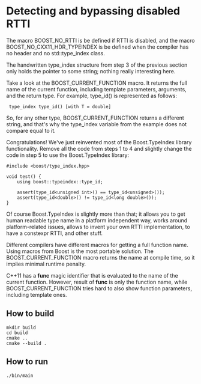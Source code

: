 # Detecting and bypassing disabled RTTI

The macro BOOST_NO_RTTI is be defined if RTTI is disabled, and the macro BOOST_NO_CXX11_HDR_TYPEINDEX is be defined when the compiler has no <typeindex> header and no std::type_index class.

The handwritten type_index structure from step 3 of the previous section only holds the pointer to some string; nothing really interesting here.

Take a look at the BOOST_CURRENT_FUNCTION macro. It returns the full name of the current function, including template parameters, arguments, and the return type.
For example, type_id<double>() is represented as follows:
```
 type_index type_id() [with T = double]
```

So, for any other type, BOOST_CURRENT_FUNCTION returns a different string, and that's why the type_index variable from the example does not compare equal to it.

Congratulations! We've just reinvented most of the Boost.TypeIndex library functionality. Remove all the code from steps 1 to 4 and slightly change the code in step 5 to use the Boost.TypeIndex library:
```
#include <boost/type_index.hpp>

void test() {
    using boost::typeindex::type_id;

    assert(type_id<unsigned int>() == type_id<unsigned>());
    assert(type_id<double>() != type_id<long double>());
}
```

Of course Boost.TypeIndex is slightly more than that; it allows you to get human readable type name in a platform independent way, works around platform-related issues, allows to invent your own RTTI implementation, to have a constexpr RTTI, and other stuff.

Different compilers have different macros for getting a full function name. Using macros from Boost is the most portable solution. The BOOST_CURRENT_FUNCTION macro returns the name at compile time, so it implies minimal runtime penalty.

C++11 has a __func__ magic identifier that is evaluated to the name of the current function. However, result of __func__ is only the function name, while BOOST_CURRENT_FUNCTION tries hard to also show function parameters, including template ones.

## How to build
```
mkdir build
cd build
cmake ..
cmake --build .
```

## How to run
```
./bin/main

```